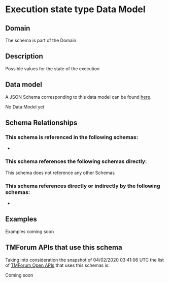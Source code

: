 # Execution state type Data Model

## Domain

The  schema is part of the  Domain

## Description

Possible values for the state of the execution

## Data model

A JSON Schema corresponding to this data model can be found
[here](https://github.com/tmforum-rand/schemas/blob/candidates/Common/ExecutionStateType.schema.json).

No Data Model yet

## Schema Relationships

### This schema is referenced in the following schemas:

-

### This schema references the following schemas directly:

This schema does not reference any other Schemas

### This schema references directly or indirectly by the following schemas:

-



## Examples

Examples coming soon

## TMForum APIs that use this schema

Taking into consideration the snapshot of 04/02/2020 03:41:06 UTC the list of [TMForum Open APIs](https://www.tmforum.org/open-apis/) that uses this schemas is:

Coming soon